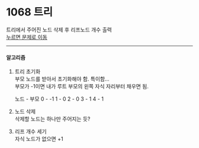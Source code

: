 1068 트리
===========
트리에서 주어진 노드 삭제 후 리프노드 개수 출력  
[누르면 문제로 이동](https://www.acmicpc.net/problem/1068)  

-----------------------

#### 알고리즘  
1. 트리 초기화  
   부모 노드를 받아서 초기화해야 함. 특이함...  
   부모가 -1이면 내가 루트
   부모의 왼쪽 자식 자리부터 채우면 됨.
  
   노드 - 부모
   0 - -1
   1 - 0
   2 - 0
   3 - 1
   4 - 1  

2. 노드 삭제  
   삭제할 노드는 하나만 주어지는 듯?
   
4. 리프 개수 세기  
   자식 노드가 없으면 +1  
<br/>

